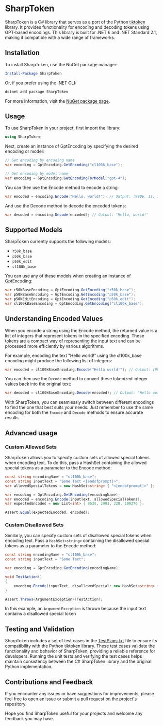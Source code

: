 # SharpToken

SharpToken is a C# library that serves as a port of the Python [tiktoken](https://github.com/openai/tiktoken) library. It provides functionality for encoding and decoding tokens using GPT-based encodings. This library is built for .NET 6 and .NET Standard 2.1, making it compatible with a wide range of frameworks.

## Installation

To install SharpToken, use the NuGet package manager:

```powershell
Install-Package SharpToken
```
Or, if you prefer using the .NET CLI:
```powershell
dotnet add package SharpToken
```
For more information, visit the [NuGet package page](https://www.nuget.org/packages/SharpToken).


## Usage

To use SharpToken in your project, first import the library:
```csharp
using SharpToken;
```
Next, create an instance of GptEncoding by specifying the desired encoding or model:
```csharp
// Get encoding by encoding name
var encoding = GptEncoding.GetEncoding("cl100k_base");

// Get encoding by model name
var encoding = GptEncoding.GetEncodingForModel("gpt-4");
```

You can then use the Encode method to encode a string:
```csharp
var encoded = encoding.Encode("Hello, world!"); // Output: [9906, 11, 1917, 0]
```
And use the Decode method to decode the encoded tokens:
```csharp
var decoded = encoding.Decode(encoded); // Output: "Hello, world!"
```

## Supported Models
SharpToken currently supports the following models:
* `r50k_base`
* `p50k_base`
* `p50k_edit`
* `cl100k_base`

You can use any of these models when creating an instance of GptEncoding:

```csharp
var r50kBaseEncoding = GptEncoding.GetEncoding("r50k_base");
var p50kBaseEncoding = GptEncoding.GetEncoding("p50k_base");
var p50kEditEncoding = GptEncoding.GetEncoding("p50k_edit");
var cl100kBaseEncoding = GptEncoding.GetEncoding("cl100k_base");
```

## Understanding Encoded Values
When you encode a string using the Encode method, the returned value is a list of integers that represent tokens in the specified encoding. These tokens are a compact way of representing the input text and can be processed more efficiently by various algorithms.

For example, encoding the text "Hello world!" using the cl100k_base encoding might produce the following list of integers:

```csharp
var encoded = cl100kBaseEncoding.Encode("Hello world!"); // Output: [9906, 1917, 0]
```
You can then use the `Decode` method to convert these tokenized integer values back into the original text:

```csharp
var decoded = cl100kBaseEncoding.Decode(encoded); // Output: "Hello world!"
```

With SharpToken, you can seamlessly switch between different encodings to find the one that best suits your needs. Just remember to use the same encoding for both the `Encode` and `Decode` methods to ensure accurate results.

## Advanced usage
### Custom Allowed Sets
   SharpToken allows you to specify custom sets of allowed special tokens when encoding text. To do this, pass a HashSet<string> containing the allowed special tokens as a parameter to the Encode method:
```csharp
const string encodingName = "cl100k_base";
const string inputText = "Some Text <|endofprompt|>";
var allowedSpecialTokens = new HashSet<string> { "<|endofprompt|>" };

var encoding = GptEncoding.GetEncoding(encodingName);
var encoded = encoding.Encode(inputText, allowedSpecialTokens);
var expectedEncoded = new List<int> { 8538, 2991, 220, 100276 };

Assert.Equal(expectedEncoded, encoded);
```
### Custom Disallowed Sets
Similarly, you can specify custom sets of disallowed special tokens when encoding text. Pass a `HashSet<string>` containing the disallowed special tokens as a parameter to the Encode method:
```csharp
const string encodingName = "cl100k_base";
const string inputText = "Some Text";

var encoding = GptEncoding.GetEncoding(encodingName);

void TestAction()
{
    encoding.Encode(inputText, disallowedSpecial: new HashSet<string> { "Some" });
}

Assert.Throws<ArgumentException>(TestAction);
```
In this example, an `ArgumentException` is thrown because the input text contains a disallowed special token

## Testing and Validation

SharpToken includes a set of test cases in the [TestPlans.txt](SharpToken.Tests/data/TestPlans.txt) file to ensure its compatibility with the Python tiktoken library. These test cases validate the functionality and behavior of SharpToken, providing a reliable reference for developers. Running the unit tests and verifying the test cases helps maintain consistency between the C# SharpToken library and the original Python implementation.

## Contributions and Feedback
If you encounter any issues or have suggestions for improvements, please feel free to open an issue or submit a pull request on the project's repository.

Hope you find SharpToken useful for your projects and welcome any feedback you may have.
